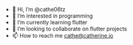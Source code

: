 - 👋 Hi, I’m @cathe06tz
- 👀 I’m interested in programming
- 🌱 I’m currently learning flutter
- 💞️ I’m looking to collaborate on flutter projects
- 📫 How to reach me cathe@catherine.io

<!---
cathe06tz/cathe06tz is a ✨ special ✨ repository because its `README.md` (this file) appears on your GitHub profile.
You can click the Preview link to take a look at your changes.
--->
